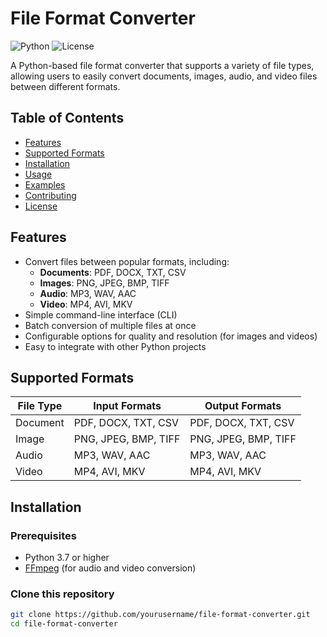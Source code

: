 # File Format Converter

![Python](https://img.shields.io/badge/Python-3.x-blue.svg)
![License](https://img.shields.io/badge/License-MIT-green.svg)

A Python-based file format converter that supports a variety of file types, allowing users to easily convert documents, images, audio, and video files between different formats.

## Table of Contents

- [Features](#features)
- [Supported Formats](#supported-formats)
- [Installation](#installation)
- [Usage](#usage)
- [Examples](#examples)
- [Contributing](#contributing)
- [License](#license)

## Features

- Convert files between popular formats, including:
  - **Documents**: PDF, DOCX, TXT, CSV
  - **Images**: PNG, JPEG, BMP, TIFF
  - **Audio**: MP3, WAV, AAC
  - **Video**: MP4, AVI, MKV
- Simple command-line interface (CLI)
- Batch conversion of multiple files at once
- Configurable options for quality and resolution (for images and videos)
- Easy to integrate with other Python projects

## Supported Formats

| File Type | Input Formats         | Output Formats       |
|-----------|------------------------|----------------------|
| Document  | PDF, DOCX, TXT, CSV    | PDF, DOCX, TXT, CSV |
| Image     | PNG, JPEG, BMP, TIFF   | PNG, JPEG, BMP, TIFF |
| Audio     | MP3, WAV, AAC          | MP3, WAV, AAC       |
| Video     | MP4, AVI, MKV          | MP4, AVI, MKV       |

## Installation

### Prerequisites

- Python 3.7 or higher
- [FFmpeg](https://ffmpeg.org/download.html) (for audio and video conversion)

### Clone this repository

```bash
git clone https://github.com/yourusername/file-format-converter.git
cd file-format-converter
